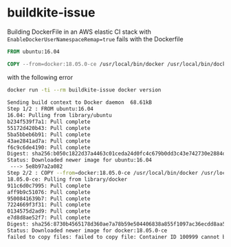 # buildkite-issue

Building DockerFile in an AWS elastic CI stack with `EnableDockerUserNamespaceRemap=true` fails with the Dockerfile

```Dockerfile
FROM ubuntu:16.04

COPY --from=docker:18.05.0-ce /usr/local/bin/docker /usr/local/bin/docker
```

with the following error
```sh
docker run -ti --rm buildkite-issue docker version
 
Sending build context to Docker daemon  68.61kB
Step 1/2 : FROM ubuntu:16.04
16.04: Pulling from library/ubuntu
b234f539f7a1: Pull complete
55172d420b43: Pull complete
5ba5bbeb6b91: Pull complete
43ae2841ad7a: Pull complete
f6c9c6de4190: Pull complete
Digest: sha256:b050c1822d37a4463c01ceda24d0fc4c679b0dd3c43e742730e2884d3c582e3a
Status: Downloaded newer image for ubuntu:16.04
 ---> 5e8b97a2a082
Step 2/2 : COPY --from=docker:18.05.0-ce /usr/local/bin/docker /usr/local/bin/docker
18.05.0-ce: Pulling from library/docker
911c6d0c7995: Pull complete
aff9b9c51076: Pull complete
9500841639b7: Pull complete
7224669f3f31: Pull complete
0134575d2ad9: Pull complete
e7d8d8ae52f7: Pull complete
Digest: sha256:8730b4565178d360ae7a78b59e504406838a855f1097ac36ecdd8aa58a53bc61
Status: Downloaded newer image for docker:18.05.0-ce
failed to copy files: failed to copy file: Container ID 100999 cannot be mapped to a host ID
```

